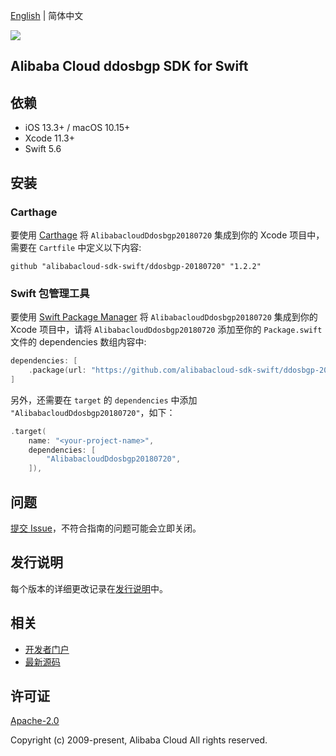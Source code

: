 [English](README.md) | 简体中文

![](https://aliyunsdk-pages.alicdn.com/icons/AlibabaCloud.svg)

## Alibaba Cloud ddosbgp SDK for Swift

## 依赖

- iOS 13.3+ / macOS 10.15+
- Xcode 11.3+
- Swift 5.6

## 安装

### Carthage

要使用 [Carthage](https://github.com/Carthage/Carthage) 将 `AlibabacloudDdosbgp20180720` 集成到你的 Xcode 项目中，需要在 `Cartfile` 中定义以下内容:

```ogdl
github "alibabacloud-sdk-swift/ddosbgp-20180720" "1.2.2"
```

### Swift 包管理工具

要使用 [Swift Package Manager](https://swift.org/package-manager/) 将 `AlibabacloudDdosbgp20180720` 集成到你的 Xcode 项目中，请将 `AlibabacloudDdosbgp20180720` 添加至你的 `Package.swift` 文件的 dependencies 数组内容中:

```swift
dependencies: [
    .package(url: "https://github.com/alibabacloud-sdk-swift/ddosbgp-20180720.git", from: "1.2.2")
]
```

另外，还需要在 `target` 的 `dependencies` 中添加 `"AlibabacloudDdosbgp20180720"`，如下：

```swift
.target(
    name: "<your-project-name>",
    dependencies: [
        "AlibabacloudDdosbgp20180720",
    ]),
```

## 问题

[提交 Issue](https://github.com/alibabacloud-sdk-swift/ddosbgp-20180720/issues/new)，不符合指南的问题可能会立即关闭。

## 发行说明

每个版本的详细更改记录在[发行说明](./ChangeLog.txt)中。

## 相关

* [开发者门户](https://next.api.aliyun.com/home)
* [最新源码](https://github.com/alibabacloud-sdk-swift/ddosbgp-20180720)

## 许可证

[Apache-2.0](http://www.apache.org/licenses/LICENSE-2.0)

Copyright (c) 2009-present, Alibaba Cloud All rights reserved.
